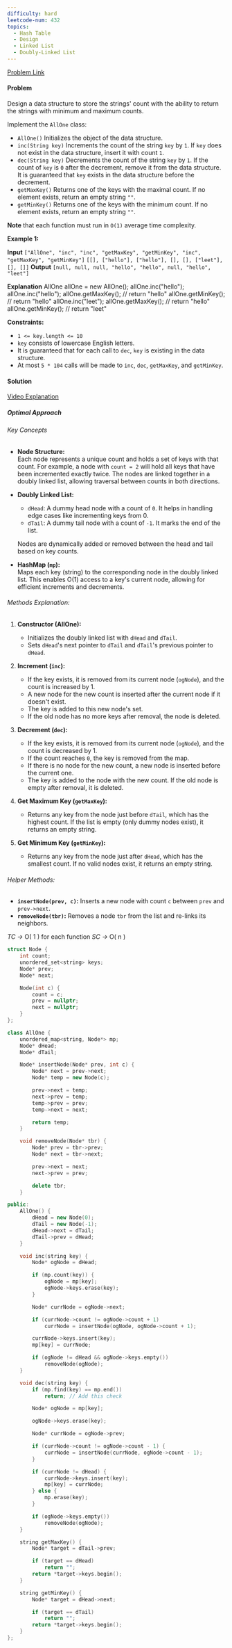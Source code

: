 ```yaml
---
difficulty: hard
leetcode-num: 432
topics:
  - Hash Table
  - Design
  - Linked List
  - Doubly-Linked List
---
```

[Problem Link](https://leetcode.com/problems/all-oone-data-structure/)

#### Problem
Design a data structure to store the strings' count with the ability to return the strings with minimum and maximum counts.

Implement the `AllOne` class:

- `AllOne()` Initializes the object of the data structure.
- `inc(String key)` Increments the count of the string `key` by `1`. If `key` does not exist in the data structure, insert it with count `1`.
- `dec(String key)` Decrements the count of the string `key` by `1`. If the count of `key` is `0` after the decrement, remove it from the data structure. It is guaranteed that `key` exists in the data structure before the decrement.
- `getMaxKey()` Returns one of the keys with the maximal count. If no element exists, return an empty string `""`.
- `getMinKey()` Returns one of the keys with the minimum count. If no element exists, return an empty string `""`.

**Note** that each function must run in `O(1)` average time complexity.

**Example 1:**

**Input**
`["AllOne", "inc", "inc", "getMaxKey", "getMinKey", "inc", "getMaxKey", "getMinKey"]`
`[[], ["hello"], ["hello"], [], [], ["leet"], [], []]`
**Output**
`[null, null, null, "hello", "hello", null, "hello", "leet"]`

**Explanation**
AllOne allOne = new AllOne();
allOne.inc("hello");
allOne.inc("hello");
allOne.getMaxKey(); // return "hello"
allOne.getMinKey(); // return "hello"
allOne.inc("leet");
allOne.getMaxKey(); // return "hello"
allOne.getMinKey(); // return "leet"

**Constraints:**

- `1 <= key.length <= 10`
- `key` consists of lowercase English letters.
- It is guaranteed that for each call to `dec`, `key` is existing in the data structure.
- At most `5 * 104` calls will be made to `inc`, `dec`, `getMaxKey`, and `getMinKey`.

#### Solution
[Video Explanation](https://youtu.be/GJJ2OWKHADs)

##### Optimal Approach
###### Key Concepts

- **Node Structure:**  
    Each node represents a unique count and holds a set of keys with that count. For example, a node with `count = 2` will hold all keys that have been incremented exactly twice. The nodes are linked together in a doubly linked list, allowing traversal between counts in both directions.
    
- **Doubly Linked List:**
    
    - `dHead`: A dummy head node with a count of `0`. It helps in handling edge cases like incrementing keys from 0.
    - `dTail`: A dummy tail node with a count of `-1`. It marks the end of the list.
    
    Nodes are dynamically added or removed between the head and tail based on key counts.
    
- **HashMap (`mp`):**  
    Maps each key (string) to the corresponding node in the doubly linked list. This enables O(1) access to a key's current node, allowing for efficient increments and decrements.
    

###### Methods Explanation:

1. **Constructor (AllOne):**
    
    - Initializes the doubly linked list with `dHead` and `dTail`.
    - Sets `dHead`'s next pointer to `dTail` and `dTail`'s previous pointer to `dHead`.
2. **Increment (`inc`):**
    
    - If the key exists, it is removed from its current node (`ogNode`), and the count is increased by 1.
    - A new node for the new count is inserted after the current node if it doesn't exist.
    - The key is added to this new node's set.
    - If the old node has no more keys after removal, the node is deleted.
3. **Decrement (`dec`):**
    
    - If the key exists, it is removed from its current node (`ogNode`), and the count is decreased by 1.
    - If the count reaches `0`, the key is removed from the map.
    - If there is no node for the new count, a new node is inserted before the current one.
    - The key is added to the node with the new count. If the old node is empty after removal, it is deleted.
4. **Get Maximum Key (`getMaxKey`):**
    
    - Returns any key from the node just before `dTail`, which has the highest count. If the list is empty (only dummy nodes exist), it returns an empty string.
5. **Get Minimum Key (`getMinKey`):**
    
    - Returns any key from the node just after `dHead`, which has the smallest count. If no valid nodes exist, it returns an empty string.

###### Helper Methods:

- **`insertNode(prev, c)`:** Inserts a new node with count `c` between `prev` and `prev->next`.
- **`removeNode(tbr)`:** Removes a node `tbr` from the list and re-links its neighbors.

*TC ->* O( 1 ) for each function
*SC ->* O( n )

```cpp title=Code
struct Node {
    int count;
    unordered_set<string> keys;
    Node* prev;
    Node* next;

    Node(int c) {
        count = c;
        prev = nullptr;
        next = nullptr;
    }
};

class AllOne {
    unordered_map<string, Node*> mp;
    Node* dHead;
    Node* dTail;

    Node* insertNode(Node* prev, int c) {
        Node* next = prev->next;
        Node* temp = new Node(c);

        prev->next = temp;
        next->prev = temp;
        temp->prev = prev;
        temp->next = next;

        return temp;
    }

    void removeNode(Node* tbr) {
        Node* prev = tbr->prev;
        Node* next = tbr->next;

        prev->next = next;
        next->prev = prev;

        delete tbr;
    }

public:
    AllOne() {
        dHead = new Node(0);
        dTail = new Node(-1);
        dHead->next = dTail;
        dTail->prev = dHead;
    }

    void inc(string key) {
        Node* ogNode = dHead;

        if (mp.count(key)) {
            ogNode = mp[key];
            ogNode->keys.erase(key);
        }

        Node* currNode = ogNode->next;

        if (currNode->count != ogNode->count + 1)
            currNode = insertNode(ogNode, ogNode->count + 1);

        currNode->keys.insert(key);
        mp[key] = currNode;

        if (ogNode != dHead && ogNode->keys.empty())
            removeNode(ogNode);
    }

    void dec(string key) {
        if (mp.find(key) == mp.end())
            return; // Add this check

        Node* ogNode = mp[key];

        ogNode->keys.erase(key);

        Node* currNode = ogNode->prev;

        if (currNode->count != ogNode->count - 1) {
            currNode = insertNode(currNode, ogNode->count - 1);
        }

        if (currNode != dHead) {
            currNode->keys.insert(key);
            mp[key] = currNode;
        } else {
            mp.erase(key);
        }

        if (ogNode->keys.empty())
            removeNode(ogNode);
    }

    string getMaxKey() {
        Node* target = dTail->prev;

        if (target == dHead)
            return "";
        return *target->keys.begin();
    }

    string getMinKey() {
        Node* target = dHead->next;

        if (target == dTail)
            return "";
        return *target->keys.begin();
    }
};
```